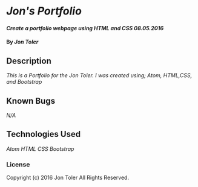 # _Jon's Portfolio_

#### _Create a portfolio webpage using HTML and CSS 08.05.2016_

#### By _**Jon Toler**_

## Description

_This is a Portfolio for the Jon Toler. I was created using; Atom, HTML,CSS, and Bootstrap_

## Known Bugs

_N/A_

## Technologies Used

_Atom_
_HTML_
_CSS_
_Bootstrap_

### License

Copyright (c) 2016 Jon Toler All Rights Reserved.
